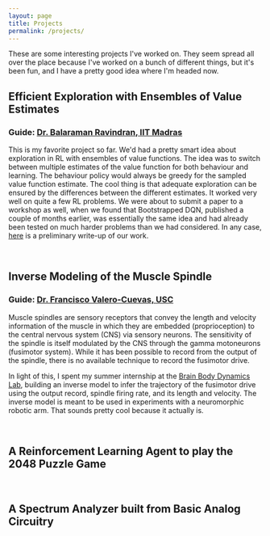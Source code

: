 ```yaml
---
layout: page
title: Projects
permalink: /projects/
---
```


These are some interesting projects I've worked on. They seem spread all over the place because I've worked on a bunch of different things, but it's been fun, and I have a pretty good idea where I'm headed now.

## Efficient Exploration with Ensembles of Value Estimates

### Guide: [Dr. Balaraman Ravindran, IIT Madras](http://www.cse.iitm.ac.in/~ravi/)

This is my favorite project so far. We'd had a pretty smart idea about exploration in RL with ensembles of value functions. The idea was to switch between multiple estimates of the value function for both behaviour and learning. The behaviour policy would always be greedy for the sampled value function estimate. The cool thing is that adequate exploration can be ensured by the differences between the different estimates. It worked very well on quite a few RL problems. We were about to submit a paper to a workshop as well, when we found that Bootstrapped DQN, published a couple of months earlier, was essentially the same idea and had already been tested on much harder problems than we had considered. In any case, [here](https://drive.google.com/file/d/0B9JFuMiqGShfOHVqMkdqUlJ2bGM/view?usp=sharing) is a preliminary write-up of our work.

<br>

## Inverse Modeling of the Muscle Spindle

### Guide: [Dr. Francisco Valero-Cuevas, USC](http://bbdl.usc.edu/Francisco.php)

Muscle spindles are sensory receptors that convey the length and velocity information of the muscle in which they are embedded (proprioception) to the central nervous system (CNS) via sensory neurons. The sensitivity of the spindle is itself modulated by the CNS through the gamma motoneurons (fusimotor system). While it has been possible to record from the output of the spindle, there is no available technique to record the fusimotor drive.

In light of this, I spent my summer internship at the [Brain Body Dynamics Lab](http://valerolab.org/about/), building an inverse model to infer the trajectory of the fusimotor drive using the output record, spindle firing rate, and its length and velocity. The inverse model is meant to be used in experiments with a neuromorphic robotic arm. That sounds pretty cool because it actually is.

<br>

## A Reinforcement Learning Agent to play the 2048 Puzzle Game

<br>

## A Spectrum Analyzer built from Basic Analog Circuitry
